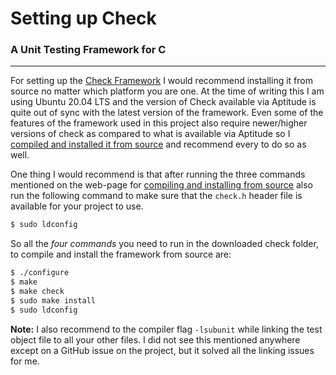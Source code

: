 # Setting up Check

### A Unit Testing Framework for C

---

For setting up the [Check Framework](https://libcheck.github.io/check/) I would recommend installing it from source no matter which platform you are one. At the time of writing this I am using Ubuntu 20.04 LTS and the version of Check available via Aptitude is quite out of sync with the latest version of the framework. Even some of the features of the framework used in this project also require newer/higher versions of check as compared to what is available via Aptitude so I [compiled and installed it from source](https://libcheck.github.io/check/web/install.html#linuxsource) and recommend every to do so as well.

One thing I would recommend is that after running the three commands mentioned on the web-page for [compiling and installing from source](https://libcheck.github.io/check/web/install.html#linuxsource) also run the following command to make sure that the `check.h` header file is available for your project to use.

```bash
$ sudo ldconfig
```

So all the *four commands* you need to run in the downloaded check folder, to compile and install the framework from source are:

```bash
$ ./configure
$ make
$ make check
$ sudo make install
$ sudo ldconfig
```



**Note:** I also recommend to the compiler flag `-lsubunit` while linking the test object file to all your other files. I did not see this mentioned anywhere except on a GitHub issue on the project, but it solved all the linking issues for me.

